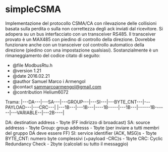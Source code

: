 # simpleCSMA
Implementazione del protocollo CSMA/CA con rilevazione delle collisioni basata sulla perdita o sulla non correttezza degli ack inviati dal ricevitore. Si adopera su un bus interfacciato con un transceiver RS485. Il transceiver provato è un MAX485 con piedino di controllo della direzione. Dovrebbe funzionare anche con un transceiver col controllo automatico della direzione (piedino con una impostazione qualsiasi).
Sostanzialmente è un rimaneggiamento del codice citato di seguito:
 * @file 	ModbusRtu.h
 * @version     1.21
 * @date        2016.02.21
 * @author 	Samuel Marco i Armengol
 * @contact     sammarcoarmengol@gmail.com
 * @contribution Helium6072
 
 Trama: |---DA---|---SA---|---GROUP---|---SI---|---BYTE_CNT---|---PAYLOAD---|---CRC---|
        |---1B---|---1B---|----1B-----|---1B---|------1B------|---VARIABLE--|---2B----|
 
 DA: destination address - 1byte (FF indirizzo di broadcast)
 SA: source addresss - 1byte
 Group: group addresss - 1byte (per inviare a tutti membri del gruppo DA deve essere FF)
 SI: service identifier (ACK, MSG)s - 1byte
 BYTE_CNT: numero byte complessivi (+payload -CRC)s - 1byte
 CRC: Cyclic Redundancy Check - 2byte (calcolati su tutto il messaggio)
